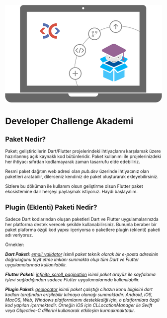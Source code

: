 ![logo](_media/cover.png ':size=450')

# Developer Challenge Akademi

## Paket Nedir?

Paket; geliştiricilerin Dart/Flutter projelerindeki ihtiyaçlarını karşılamak üzere hazırlanmış açık kaynaklı kod bütünleridir. Paket kullanımı ile projelerinizdeki her ihtiyacı sıfırdan kodlamayarak zaman tasarrufu elde edebiliriz.

Resmi paket dağıtım web adresi olan *pub.dev* üzerinde ihtiyacınız olan paketleri aratabilir, dilerseniz kendiniz de paket oluşturarak ekleyebilirsiniz.

Sizlere bu döküman ile kullanım olsun geliştirme olsun Flutter paket ekosistemine dair herşeyi paylaşmak istiyoruz.
Haydi başlayalım.

## Plugin (Eklenti) Paketi Nedir?

Sadece Dart kodlarından oluşan paketleri Dart ve Flutter uygulamalarınızda her platforma destek verecek şekilde kullanabilirsiniz. Bununla beraber bir paket plaforma özgü kod yapısı içeriyorsa o paketlere plugin (eklenti) paketi adı veriyoruz. 

Örnekler:

_**Dart Paketi**: [email_validator](https://pub.dev/packages/email_validator) isimli paket teknik olarak bir e-posta adresinin doğruluğunu teyit etme imkanı sunmakta olup tüm Dart ve Flutter uygulamalarında kullanılabilir._

_**Flutter Paketi**: [infinite_scroll_pagination](https://pub.dev/packages/infinite_scroll_pagination) isimli paket arayüz ile sayfalama işlevi sağladığından sadece Flutter uygulamalarında kullanılabilir._

_**Plugin Paketi**: [geolocator](https://pub.dev/packages/geolocator) isimli paket çalıştığı cihazın konu bilgisini dart kodları tarafından erişilebilir kılmaya olanağı sunmaktadır. Android, iOS, MacOS, Web, Windows platformlarını desteklediği için, o platformlara özgü kod yapıları içermektedir. Örneğin iOS için CLLocationManager ile Swift veya Objective-C dillerini kullanarak etkileşim kurmakmaktadır._
